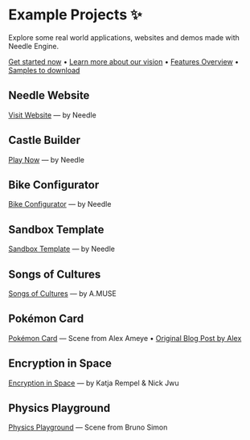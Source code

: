 # Example Projects ✨

Explore some real world applications, websites and demos made with Needle Engine.

<p align="left">
<a href="./getting-started/">Get started now</a> • <a href="./vision">Learn more about our vision</a> • <a href="https://fwd.needle.tools/needle-engine/docs/features-overview">Features Overview</a> • <a href="https://docs.needle.tools/samples?utm_source=needle_docs">Samples to download</a>
</p>


## Needle Website  
<a href="https://needle.tools?utm_source=needle_docs" target="_blank">Visit Website</a> — by Needle   

<video-embed src="https://user-images.githubusercontent.com/5083203/186126996-27b45c5f-f3b9-40f7-b8c7-6ecba1d25a6e.mp4"/>


## Castle Builder
[Play Now](https://castle.needle.tools) — by Needle   

<video-embed src="https://user-images.githubusercontent.com/5083203/186145731-705cfec2-1779-4a0b-97d9-95f3edaaf2d0.mp4"/>




## Bike Configurator
[Bike Configurator](https://bike.needle.tools) — by Needle  

<video-embed src="https://user-images.githubusercontent.com/5083203/186146814-52fb05c7-a073-4efa-a226-47a9c1835413.mp4"/>


## Sandbox Template
[Sandbox Template](https://fwd.needle.tools/needle-engine/glitch-starter) — by Needle   

<video-embed src="https://user-images.githubusercontent.com/5083203/186149117-ca7cf22f-dc7d-4c74-86d4-d78fe53a208c.mp4"/>


## Songs of Cultures  
[Songs of Cultures](https://fwd.needle.tools/needle-engine/projects/songs-of-cultures) — by A.MUSE  

<video-embed src="https://user-images.githubusercontent.com/5083203/186147814-159a33f9-f1a6-47d4-804f-5f8f5a63125d.mp4"/>

## Pokémon Card
[Pokémon Card](https://fwd.needle.tools/needle-engine/projects/pokemon-card) — Scene from Alex Ameye • [Original Blog Post by Alex](https://alexanderameye.github.io/notes/holographic-card-shader/)  

<video-embed src="https://user-images.githubusercontent.com/5083203/186149736-49a697b3-4282-4b71-ab13-a6b176955c13.mp4"/>


## Encryption in Space  
[Encryption in Space](https://fwd.needle.tools/needle-engine/projects/encryption) — by Katja Rempel & Nick Jwu  

<video-embed src="https://user-images.githubusercontent.com/5083203/186151157-0c0a7d05-ad42-44be-b553-8d4cd48cbb81.mp4"/>

## Physics Playground
[Physics Playground](https://bruno-simon-20k-needle.glitch.me/) — Scene from Bruno Simon  

<video-embed src="https://user-images.githubusercontent.com/5083203/186149536-987ee796-3fe0-42bc-bd80-4c25aaf174aa.mp4"/>




